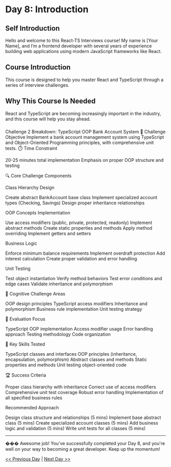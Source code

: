 # Day 8: Introduction

## Self Introduction

Hello and welcome to this React-TS Interviews course! My name is [Your Name], and I’m a frontend developer with several years of experience building web applications using modern JavaScript frameworks like React.

## Course Introduction

This course is designed to help you master React and TypeScript through a series of interview challenges.

## Why This Course Is Needed

React and TypeScript are becoming increasingly important in the industry, and this course will help you stay ahead.

###

Challenge 2 Breakdown: TypeScript OOP Bank Account System
🎯 Challenge Objective
Implement a bank account management system using TypeScript and Object-Oriented Programming principles, with comprehensive unit tests.
⏱️ Time Constraint

20-25 minutes total implementation
Emphasis on proper OOP structure and testing

🔍 Core Challenge Components

Class Hierarchy Design

Create abstract BankAccount base class
Implement specialized account types (Checking, Savings)
Design proper inheritance relationships


OOP Concepts Implementation

Use access modifiers (public, private, protected, readonly)
Implement abstract methods
Create static properties and methods
Apply method overriding
Implement getters and setters


Business Logic

Enforce minimum balance requirements
Implement overdraft protection
Add interest calculation
Create proper validation and error handling


Unit Testing

Test object instantiation
Verify method behaviors
Test error conditions and edge cases
Validate inheritance and polymorphism



🧠 Cognitive Challenge Areas

OOP design principles
TypeScript access modifiers
Inheritance and polymorphism
Business rule implementation
Unit testing strategy

🚀 Evaluation Focus

TypeScript OOP implementation
Access modifier usage
Error handling approach
Testing methodology
Code organization

🔑 Key Skills Tested

TypeScript classes and interfaces
OOP principles (inheritance, encapsulation, polymorphism)
Abstract classes and methods
Static properties and methods
Unit testing object-oriented code

🏆 Success Criteria

Proper class hierarchy with inheritance
Correct use of access modifiers
Comprehensive unit test coverage
Robust error handling
Implementation of all specified business rules

Recommended Approach

Design class structure and relationships (5 mins)
Implement base abstract class (5 mins)
Create specialized account classes (5 mins)
Add business logic and validation (5 mins)
Write unit tests for all classes (5 mins)

---


��� Awesome job! You’ve successfully completed your Day 8, and you're well on your way to becoming a great developer. Keep up the momentum!

[<< Previous Day](./../Day7_Introduction/Day7.md) | [Next Day >>](./../Day9_Introduction/Day9.md)
